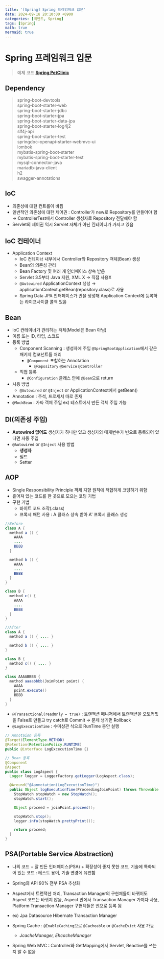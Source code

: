 ```yaml
---
title: '[Spring] Spring 프레임워크 입문'
date: 2024-09-18 20:10:00 +0900
categories: [백엔드, Spring]
tags: [Spring]
math: true
mermaid: true
---
```


# Spring 프레임워크 입문
> 예제 코드 [**Spring PetClinic**](https://github.com/spring-projects/spring-petclinic)

## Dependency
> spring-boot-devtools<br/>
spring-boot-starter-web<br/>
spring-boot-starter-jdbc<br/>
spring-boot-starter-jpa<br/>
spring-boot-starter-data-jpa<br/>
spring-boot-starter-log4j2<br/>
slf4j-api<br/>
spring-boot-starter-test<br/>
springdoc-openapi-starter-webmvc-ui<br/>
lombok<br/>
mybatis-spring-boot-starter<br/>
mybatis-spring-boot-starter-test<br/>
mysql-connector-java<br/>
mariadb-java-client<br/>
h2<br/>
swagger-annotations

## IoC
  - 의존성에 대한 컨트롤이 바뀜
  - 일반적인 의존성에 대한 제어권 : Controller가 new로 Repository를 만들어야 함 → ControllerTest에서 Controller 생성자로 Repository 전달해야 함
  - Servlet의 제어권 역시 Servlet 자체가 아닌 컨테이너가 가지고 있음

## IoC 컨테이너
  - Application Context
      - IoC 컨테이너 내부에서 Controller와 Repository 객체(Bean) 생성
      - Bean의 의존성 관리
      - Bean Factory 및 여러 개 인터페이스 상속 받음
      - Servlet 3.5부터 Java 지원, XML X → 직접 사용X
      - `@Autowired` ApplicationContext 생성 → applicationContext.getBean(repository.class)로 사용
      - Spring Data JPA 인터페이스가 빈을 생성해 Application Context에 등록하는 라이프사이클 콜백 있음

## Bean
  - IoC 컨테이너가 관리하는 객체(Model은 Bean 아님)
  - 이름 또는 ID, 타입, 스코프
  - 등록 방법
      - Conponent Scanning : 생성자에 주입 `@SpringBootApplication`에서 같은 패키지 컴포넌트들 처리
          - `@Component` 포함하는 Annotation
              - `@Repository` `@Service` `@Controller`
      - 직접 등록
          - `@Configuration` 클래스 안에 `@Bean`으로 return
  - 사용 방법
      - `@Autowired` or `@Inject` or ApplicationContext에서 getBean()
  - Annotation : 주석, 프로세서 따로 존재
  - `@MockBean` : 가짜 객체 주입 ex) 테스트에서 만든 객체 주입 가능

## DI(의존성 주입)
  - **Autowired 없어도** 생성자가 하나만 있고 생성자의 매개변수가 빈으로 등록되어 있다면 자동 주입
  - `@Autowired` or `@Inject` 사용 방법
      - **생성자**
      - 필드
      - Setter

## AOP
  - Single Responsibility Principle 객체 지향 원칙에 적합하게 코딩하기 위함
  - 흩어져 있는 코드를 한 곳으로 모으는 코딩 기법
  - 구현 기법
    - 바이트 코드 조작(.class)
    - 프록시 패턴 사용 : A 클래스 상속 받아 A' 프록시 클래스 생성

  ```java
  //Before
  class A {
    method a () {
      AAAA
      ....
      BBBB
    }

    method b () {
      AAAA
      ....
      BBBB
    }
  }

  class B {
    method c() {
      AAAA
      ....
      BBBB
    }
  }
  ```

  ```java
  //After
  class A {
    method a () { .... }

    method b () { .... }
  }

  class B {
    method c() { .... }
  }

  class AAAABBBB {
    method aaaabbbb(JoinPoint point) {
      AAAA
      point.execute()
      BBBB
    }
  }
  ```

  - `@Transactional(readOnly = true)` : 트랜잭션 매니저에서 트랜잭션을 오토커밋을 False로 만들고 try catch로 Commit -> 문제 생기면 Rollback 
  - `@LogExecutionTime` : 수미상관 식으로 RunTime 동안 실행
  ```java
  // Annotaion 등록
  @Target(ElementType.METHOD)
  @Retention(RetentionPolicy.RUNTIME)
  public @interface LogExcecutionTime {}

  // Bean 등록
  @Component
  @Aspect
  public class LogAspect {
    Logger logger = LoggerFactory.getLogger(LogAspect.class);

    @Around("@Aannotation(LogExecutionTime)")
    public Object logExecutionTime(ProceedingJoinPoint) throws Throwable {
      StopWatch stopWatch = new StopWatch();
      stopWatch.start();

      Object proceed = joinPoint.proceed();

      stopWatch.stop();
      logger.info(stopWatch.prettyPrint());

      return proceed;
    }
  }
  ```

## PSA(Portable Service Abstraction)
- 나의 코드 + 잘 만든 인터페이스(PSA) + 확장성이 좋지 못한 코드, 기술에 특화되어 있는 코드 : 테스트 용이, 기술 변경에 유연함
- Spring의 API 90% 전부 PSA 추상화
- Aspect에서 트랜잭션 처리, Transaction Manager의 구현체들이 바뀌어도 Aspect 코드는 바뀌지 않음, Aspect 안에서 Transaction Manager 가져다 사용, Platform Transaction Manager 구현체들은 빈으로 등록 됨
- ex) Jpa Datasource Hibernate Transaction Manager

- Spring Cache : `@EnableCaching`으로 `@Cacheable` or `@CacheEvict` 사용 가능
  - _JcacheManager, EhcacheManager_
- Spring Web MVC : Controller와 GetMapping에서 Servlet, Reactive를 쓰는지 알 수 없음
